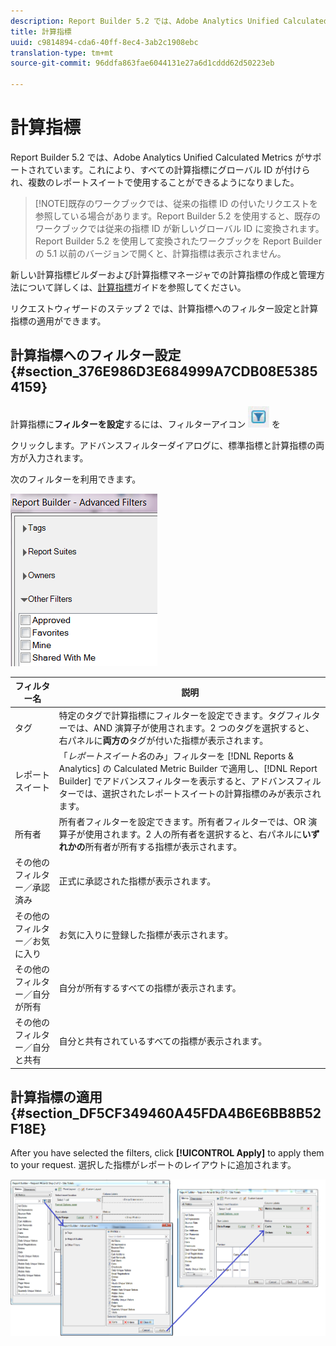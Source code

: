 ```yaml
---
description: Report Builder 5.2 では、Adobe Analytics Unified Calculated Metrics がサポートされています。これにより、すべての計算指標にグローバル ID が付けられ、複数のレポートスイートで使用することができるようになりました。
title: 計算指標
uuid: c9814894-cda6-40ff-8ec4-3ab2c1908ebc
translation-type: tm+mt
source-git-commit: 96ddfa863fae6044131e27a6d1cddd62d50223eb

---
```



# 計算指標

Report Builder 5.2 では、Adobe Analytics Unified Calculated Metrics がサポートされています。これにより、すべての計算指標にグローバル ID が付けられ、複数のレポートスイートで使用することができるようになりました。

>[!NOTE]既存のワークブックでは、従来の指標 ID の付いたリクエストを参照している場合があります。Report Builder 5.2 を使用すると、既存のワークブックでは従来の指標 ID が新しいグローバル ID に変換されます。Report Builder 5.2 を使用して変換されたワークブックを Report Builder の 5.1 以前のバージョンで開くと、計算指標は表示されません。

新しい計算指標ビルダーおよび計算指標マネージャでの計算指標の作成と管理方法について詳しくは、[計算指標](https://marketing.adobe.com/resources/help/ja_JP/analytics/calcmetrics)ガイドを参照してください。

リクエストウィザードのステップ 2 では、計算指標へのフィルター設定と計算指標の適用ができます。

## 計算指標へのフィルター設定 {#section_376E986D3E684999A7CDB08E53854159}

計算指標に&#x200B;**フィルターを設定**&#x200B;するには、フィルターアイコン ![](assets/segment_filter.png) を

クリックします。アドバンスフィルターダイアログに、標準指標と計算指標の両方が入力されます。

次のフィルターを利用できます。

![](assets/advanced_filters.png)

| フィルター名 | 説明 |
|---|---|
| タグ | 特定のタグで計算指標にフィルターを設定できます。タグフィルターでは、AND 演算子が使用されます。2 つのタグを選択すると、右パネルに&#x200B;**両方の**&#x200B;タグが付いた指標が表示されます。 |
| レポートスイート | 「*レポートスイート名*&#x200B;のみ」フィルターを [!DNL Reports & Analytics] の Calculated Metric Builder で適用し、[!DNL Report Builder] でアドバンスフィルターを表示すると、アドバンスフィルターでは、選択されたレポートスイートの計算指標のみが表示されます。 |
| 所有者 | 所有者フィルターを設定できます。所有者フィルターでは、OR 演算子が使用されます。2 人の所有者を選択すると、右パネルに&#x200B;**いずれかの**&#x200B;所有者が所有する指標が表示されます。 |
| その他のフィルター／承認済み | 正式に承認された指標が表示されます。 |
| その他のフィルター／お気に入り | お気に入りに登録した指標が表示されます。 |
| その他のフィルター／自分が所有 | 自分が所有するすべての指標が表示されます。 |
| その他のフィルター／自分と共有 | 自分と共有されているすべての指標が表示されます。 |

## 計算指標の適用 {#section_DF5CF349460A45FDA4B6E6BB8B52F18E}

After you have selected the filters, click **[!UICONTROL Apply]** to apply them to your request. 選択した指標がレポートのレイアウトに追加されます。

![](assets/filtering_for_metric.png)

